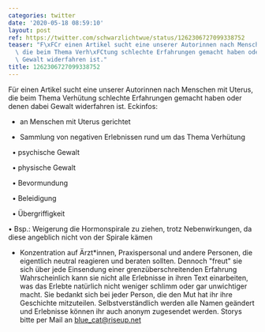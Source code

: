 ```yaml
---
categories: twitter
date: '2020-05-18 08:59:10'
layout: post
ref: https://twitter.com/schwarzlichtwue/status/1262306727099338752
teaser: "F\xFCr einen Artikel sucht eine unserer Autorinnen nach Menschen mit Uterus,\
  \ die beim Thema Verh\xFCtung schlechte Erfahrungen gemacht haben oder denen dabei\
  \ Gewalt widerfahren ist."
title: 1262306727099338752
---
```

Für einen Artikel sucht eine unserer Autorinnen nach Menschen mit Uterus, die beim Thema Verhütung schlechte Erfahrungen gemacht haben oder denen dabei Gewalt widerfahren ist.
Eckinfos:

- an Menschen mit Uterus gerichtet

- Sammlung von negativen Erlebnissen rund um das Thema Verhütung

  • psychische Gewalt

  • physische Gewalt

  • Bevormundung

  • Beleidigung 

  • Übergriffigkeit 
 

  • Bsp.: Weigerung die Hormonspirale zu ziehen, trotz Nebenwirkungen, da diese angeblich nicht von der Spirale kämen

- Konzentration auf Ärzt\*innen, Praxispersonal und andere Personen, die eigentlich neutral reagieren und beraten sollten.
Dennoch "freut" sie sich über jede Einsendung einer grenzüberschreitenden Erfahrung
Wahrscheinlich kann sie nicht alle Erlebnisse in ihren Text einarbeiten, was das Erlebte natürlich nicht weniger schlimm oder gar unwichtiger macht. Sie bedankt sich bei jeder Person, die den Mut hat ihr ihre Geschichte mitzuteilen.
Selbstverständlich werden alle Namen geändert und Erlebnisse können ihr auch anonym zugesendet werden.
Storys bitte per Mail an blue_cat@riseup.net